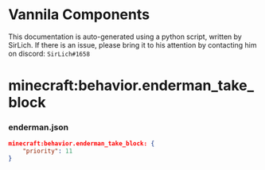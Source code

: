 # Vannila Components
This documentation is auto-generated using a python script, written by SirLich. If there is an issue, please bring it to his attention by contacting him on discord: `SirLich#1658`

# minecraft:behavior.enderman_take_block
### enderman.json
```JSON
minecraft:behavior.enderman_take_block: {
    "priority": 11
}
```

